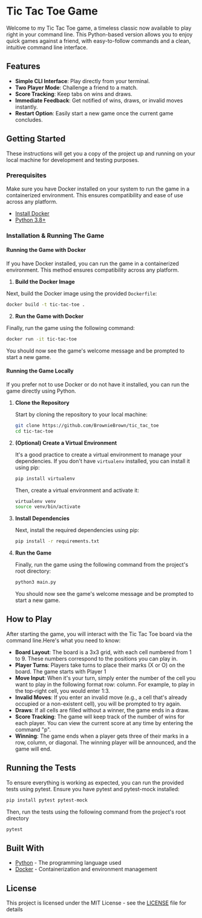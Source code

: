 # Tic Tac Toe Game

Welcome to my Tic Tac Toe game, a timeless classic now available to play right in your command line. This Python-based
version allows you to enjoy quick games against a friend, with easy-to-follow commands and a clean, intuitive command
line interface.

## Features

- **Simple CLI Interface**: Play directly from your terminal.
- **Two Player Mode**: Challenge a friend to a match.
- **Score Tracking**: Keep tabs on wins and draws.
- **Immediate Feedback**: Get notified of wins, draws, or invalid moves instantly.
- **Restart Option**: Easily start a new game once the current game concludes.

## Getting Started

These instructions will get you a copy of the project up and running on your local machine for development and testing
purposes.

### Prerequisites

Make sure you have Docker installed on your system to run the game in a containerized environment. This ensures
compatibility and ease of use across any platform.

- [Install Docker](https://docs.docker.com/get-docker/)
- [Python 3.8+](https://www.python.org/downloads/)

### Installation & Running The Game

#### Running the Game with Docker

If you have Docker installed, you can run the game in a containerized environment. This method ensures compatibility
across any platform.

1. **Build the Docker Image**

Next, build the Docker image using the provided `Dockerfile`:

   ```bash
   docker build -t tic-tac-toe .
   ```

2. **Run the Game with Docker**

Finally, run the game using the following command:

   ```bash
   docker run -it tic-tac-toe
   ```

You should now see the game's welcome message and be prompted to start a new game.

#### Running the Game Locally

If you prefer not to use Docker or do not have it installed, you can run the game directly using Python.

1. **Clone the Repository**

   Start by cloning the repository to your local machine:

   ```bash
   git clone https://github.com/BrownieBrown/tic_tac_toe
   cd tic-tac-toe
   ```

2. **(Optional) Create a Virtual Environment**

   It's a good practice to create a virtual environment to manage your dependencies. If you don't have `virtualenv`
   installed, you can install it using pip:

   ```bash
   pip install virtualenv
   ```

   Then, create a virtual environment and activate it:

   ```bash
   virtualenv venv
   source venv/bin/activate
   ```

3. **Install Dependencies**

   Next, install the required dependencies using pip:

   ```bash
   pip install -r requirements.txt
   ```

4. **Run the Game**

   Finally, run the game using the following command from the project's root directory:

   ```bash
   python3 main.py
   ```

   You should now see the game's welcome message and be prompted to start a new game.

## How to Play

After starting the game, you will interact with the Tic Tac Toe board via the command line.Here's what you need to know:

- **Board Layout**: The board is a 3x3 grid, with each cell numbered from 1 to 9. These numbers correspond to the
  positions you can play in.
- **Player Turns**: Players take turns to place their marks (X or O) on the board. The game starts with Player 1
- **Move Input**: When it's your turn, simply enter the number of the cell you want to play in the following format row:
  column. For example, to play in the top-right cell, you would enter 1:3.
- **Invalid Moves**: If you enter an invalid move (e.g., a cell that's already occupied or a non-existent cell), you
  will be prompted to try again.
- **Draws**: If all cells are filled without a winner, the game ends in a draw.
- **Score Tracking**: The game will keep track of the number of wins for each player.
  You can view the current score at any time by entering the command "p".
- **Winning**: The game ends when a player gets three of their marks in a row, column, or diagonal. The winning player
  will be announced, and the game will end.

## Running the Tests

To ensure everything is working as expected, you can run the provided tests using pytest. Ensure you have pytest and
pytest-mock installed:

```bash
pip install pytest pytest-mock
```

Then, run the tests using the following command from the project's root directory

```bash
pytest
```

## Built With

- [Python](https://www.python.org/) - The programming language used
- [Docker](https://www.docker.com/) - Containerization and environment management

## License

This project is licensed under the MIT License - see the [LICENSE](LICENSE) file for details


